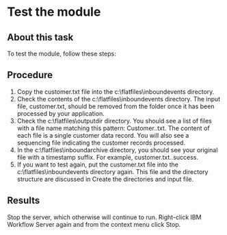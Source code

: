 <!-- image -->

# Test the module

## About this task

To test the module, follow these steps:

## Procedure

1. Copy the customer.txt file into
the c:\flatfiles\inboundevents directory.
2. Check the contents of the c:\flatfiles\inboundevents directory.
The input file, customer.txt, should be removed
from the folder once it has been processed by your application.
3. Check the c:\flatfiles\outputdir directory.
You should see a list of files with a file name matching this pattern: Customer.<sequence
number>.txt. The content of each file is a single customer
data record. You will also see a sequencing file indicating the customer
records processed.
4. In the c:\flatfiles\inboundarchive directory,
you should see your original file with a timestamp suffix. For example, customer.txt.<timestamp>.success.
5. If you want to test again, put the customer.txt file
into the c:\flatfiles\inboundevents directory
again. This file and the directory structure are discussed in Create the directories and input file.

## Results

Stop the server, which otherwise
will continue to run. Right-click IBM Workflow
Server again
and from the context menu click Stop.